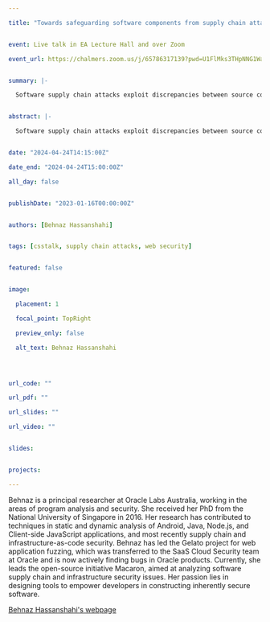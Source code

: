 ```yaml
---

title: "Towards safeguarding software components from supply chain attacks"


event: Live talk in EA Lecture Hall and over Zoom

event_url: https://chalmers.zoom.us/j/65786317139?pwd=U1FlMks3THpNNG1WaFRJNkJxQXdBQT09


summary: |-

  Software supply chain attacks exploit discrepancies between source code repositories and deployed artifacts, highlighting the need for rigorous integrity checks during the artifact’s build process. As systems grow in complexity, preemptive measures are essential to ensure that the source code certifiably aligns with the deployed code. Modern software development relies heavily on third-party libraries sourced from registries like Maven Central, npm, and PyPI. However, these ecosystems have become prime targets for supply-chain attacks, introducing malware into and also shadowing trusted packages. Such attacks jeopardize both developers and users, compromising the integrity of their software supply chain. This presentation discusses recent supply chain attacks and proposed solutions. Additionally, we present Macaron, our open-source project from Oracle Labs offering a flexible checker framework and policy engine to detect and mitigate supply chain security threats, safeguarding software components and maintaining their security posture over the development lifecycle.


abstract: |-

  Software supply chain attacks exploit discrepancies between source code repositories and deployed artifacts, highlighting the need for rigorous integrity checks during the artifact’s build process. As systems grow in complexity, preemptive measures are essential to ensure that the source code certifiably aligns with the deployed code. Modern software development relies heavily on third-party libraries sourced from registries like Maven Central, npm, and PyPI. However, these ecosystems have become prime targets for supply-chain attacks, introducing malware into and also shadowing trusted packages. Such attacks jeopardize both developers and users, compromising the integrity of their software supply chain. This presentation discusses recent supply chain attacks and proposed solutions. Additionally, we present Macaron, our open-source project from Oracle Labs offering a flexible checker framework and policy engine to detect and mitigate supply chain security threats, safeguarding software components and maintaining their security posture over the development lifecycle.


date: "2024-04-24T14:15:00Z"

date_end: "2024-04-24T15:00:00Z"

all_day: false


publishDate: "2023-01-16T00:00:00Z"


authors: [Behnaz Hassanshahi]


tags: [csstalk, supply chain attacks, web security]


featured: false


image:

  placement: 1

  focal_point: TopRight

  preview_only: false

  alt_text: Behnaz Hassanshahi




url_code: ""

url_pdf: ""

url_slides: ""

url_video: ""


slides:


projects:

---
```




Behnaz is a principal researcher at Oracle Labs Australia, working in the areas of program analysis and security. She received her PhD from the National University of Singapore in 2016. Her research has contributed to techniques in static and dynamic analysis of Android, Java, Node.js, and Client-side JavaScript applications, and most recently supply chain and infrastructure-as-code security. Behnaz has led the Gelato project for web application fuzzing, which was transferred to the SaaS Cloud Security team at Oracle and is now actively finding bugs in Oracle products. Currently, she leads the open-source initiative Macaron, aimed at analyzing software supply chain and infrastructure security issues. Her passion lies in designing tools to empower developers in constructing inherently secure software.


[Behnaz Hassanshahi's webpage](https://labs.oracle.com/pls/apex/f?p=labs:bio:0:2193)


